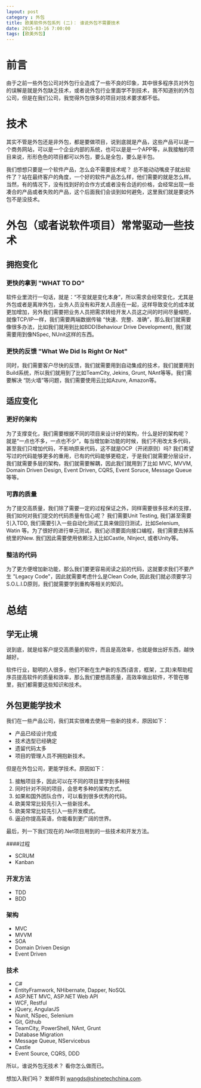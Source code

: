 ```yaml
---
layout: post
category : 外包
title: 欧美软件外包系列 (二)： 谁说外包不需要技术
date: 2015-03-16 7:00:00
tags: [欧美外包]
---
```



# 前言
由于之前一些外包公司对外包行业造成了一些不良的印象，其中很多程序员对外包的误解是就是外包缺乏技术，或者说外包行业里面学不到技术，我不知道别的外包公司，但是在我们公司，我觉得外包很多的项目对技术要求都不低。

# 技术

其实不管是外包还是非外包，都是要做项目，说到底就是产品，这些产品可以是一个商务网站，可以是一个企业内部的系统，也可以是是一个APP等，从我接触的项目来说，形形色色的项目都可以外包，要么是全包，要么是半包。

我们想想只要是一个软件产品，怎么会不需要技术呢？ 总不能动动嘴皮子就出软件了？站在最终客户的角度，一个好的软件产品怎么样，他们需要的就是怎么样。当然，有的情况下，没有找到好的合作方式或者没有合适的价格，会经常出现一些凑合的产品或者失败的产品，这个后面我们会谈到如何避免，这里我们就是要说外包不是没技术。

# 外包（或者说软件项目）常常驱动一些技术

## 拥抱变化

### 更快的拿到 "WHAT TO DO"
软件业里流行一句话，就是：“不变就是变化本身”，所以需求会经常变化，尤其是外包或者是离岸外包，业务人员没有和开发人员座在一起，这样导致变化的成本就更加增加，另外我们需要把业务人员把需求转给开发人员这之间的时间尽量缩短，就像TCP/IP一样，我们需要两端数据传输 “快速、完整、准确”，那么我们就需要像很多办法，比如我们就用到比如BDD(Behaviour Drive Development), 我们就需要用到像NSpec, NUnit这样的东西。

### 更快的反馈 "What We Did Is Right Or Not"
同时，我们需要客户尽快的反馈，我们就需要用到自动集成的技术，我们就要用到Build系统，所以我们就用到了比如TeamCity, Jekins, Grunt, NAnt等等。我们需要解决 “防火墙”等问题，我们需要使用云比如Azure, Amazon等。


## 适应变化

### 更好的架构

为了支撑变化，我们需要根据不同的项目来设计好的架构，什么是好的架构呢？ 就是“一点也不多，一点也不少”，每当增加新功能的时候，我们不用改太多代码，甚至我们只增加代码，不影响原来代码，这不就是OCP（开闭原则）吗? 我们希望写过的代码能够更多的重用，已有的代码能够更稳定，于是我们就需要分层设计，我们就需要多层的架构，我们就需要解耦，因此我们就用到了比如 MVC, MVVM, Domain Driven Design, Event Driven, CQRS, Event Soruce, Message Queue等等。

### 可靠的质量
为了提交高质量，我们除了需要一定的过程保证之外，同样需要很多技术的支撑，我们如何对我们提交的代码质量有信心呢？
我们需要Unit Testing, 我们甚至需要引入TDD, 我们需要引入一些自动化测试工具来做回归测试，比如Selenium, Watin 等。为了很好的进行单元测试，我们必须要面向接口编程，我们需要去掉系统里的New. 我们因此需要使用依赖注入比如Castle, NInject, 或者Unity等。

### 整洁的代码

为了更方便增加新功能，那么我们要更容易阅读之前的代码，这就要求我们不要产生 "Legacy Code"，因此就需要考虑什么是Clean Code, 因此我们就必须要学习S.O.L.I.D原则，我们就需要学到重构等相关的知识。

# 总结

## 学无止境
说到底，就是给客户提交高质量的软件，而且是高效率，也就是做出好东西，越快越好。

软件行业，聪明的人很多，他们不断在生产新的东西(语言，框架，工具)来帮助程序员提高软件的质量和效率，那么我们要想高质量，高效率做出软件，不管在哪里，我们都需要这些知识和技术。

## 外包更能学技术
我们在一些产品公司，我们其实很难去使用一些新的技术，原因如下：

* 产品已经设计完成
* 技术选型已经确定
* 遗留代码太多
* 项目的管理人员不拥抱新技术。

但是在外包公司，更能学技术。原因如下：

1. 接触项目多，因此可以在不同的项目里学到多种技
2. 同时针对不同的项目，会思考多种的架构方式。
3. 如果和国外团队合作，可以看到很多优秀的代码。
4. 欧美常常比较先引入一些新技术。
5. 欧美常常比较先引入一些开发模式。
6. 逼迫你提高英语，你能看到更广阔的世界。


最后，列一下我们现在的.Net项目用到的一些技术和开发方法。

####过程
* SCRUM
* Kanban

### 开发方法
* TDD
* BDD

### 架构
* MVC
* MVVM
* SOA
* Domain Driven Design
* Event Driven

### 技术
* C#
* EntityFramwork, NHibernate, Dapper, NoSQL
* ASP.NET MVC, ASP.NET Web API
* WCF, Restful
* jQuery, AngularJS
* Nunit, NSpec, Selenium
* Git, Github
* TeamCity, PowerShell, NAnt, Grunt
* Database Migration
* Message Queue, NServicebus
* Castle
* Event Source, CQRS, DDD

所以，谁说外包无技术？ 看你怎么做而已。

想加入我们吗？ 发邮件到 wangds@shinetechchina.com.


